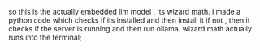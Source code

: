 so this is the actually embedded llm model , its wizard math. i made a python code which checks if its installed and then install it if not , then it checks if the server is running and then run ollama. 
wizard math actually runs into the terminal; 
